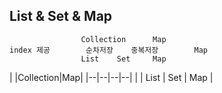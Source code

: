 
## List & Set & Map
```
				Collection		Map
index 제공		순차저장	중복저장		Map
				List	Set		Map
```
|  |Collection|Map|
|--|--|--|--|
|  | List | Set | Map |

<!--stackedit_data:
eyJoaXN0b3J5IjpbLTIwNzE0ODg4N119
-->